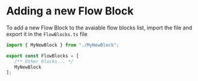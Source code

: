 # Adding a new Flow Block
To add a new Flow Block to the avaiable flow blocks list, import the file and export it in the `FlowBlocks.ts` file

```ts
import { MyNewBlock } from "./MyNewBlock";

export const FlowBlocks = [
   /** Other blocks... */
   MyNewBlock
];
```
